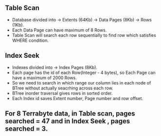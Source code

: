 ## Table Scan
- Database divided into -> Extents (64Kb) -> Data Pages (8Kb) -> Rows (1Kb).
- Each Data Page can have maximum of 8 Rows.
- Table Scan will search each row sequentially to find row which satisfies WHERE condition.

## Index Seek
- Indexes divided into -> Index Pages (8Kb). 
- Each page has the id of each Row(Integer - 4 bytes), so Each Page can have a maximum of 2000 Rows.
- So we need to search in which range our column lies in each node of BTree without actually seacrhing across each row.
- BTree inorder traversal gives rows in sorted order.
- Each Index id saves Extent number, Page number and row offset.

## For 8 Terrabyte data, in Table scan, pages searched = 47 and in Index Seek , pages searched = 3.
